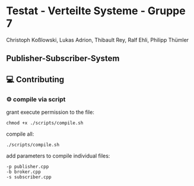 # Testat - Verteilte Systeme - Gruppe 7

Christoph Koßlowski, Lukas Adrion, Thibault Rey, Ralf Ehli, Philipp Thümler

## Publisher-Subscriber-System

## :computer: Contributing

### :gear: compile via script
grant execute permission to the file:
```shell
chmod +x ./scripts/compile.sh
```
compile all:
```shell
./scripts/compile.sh
```
add parameters to compile individual files:
```
-p publisher.cpp
-b broker.cpp
-s subscriber.cpp
```

